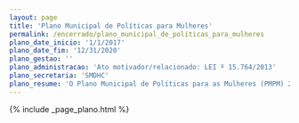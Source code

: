 ```yaml
---
layout: page
title: 'Plano Municipal de Políticas para Mulheres'
permalink: /encerrado/plano_municipal_de_politicas_para_mulheres
plano_date_inicio: '1/1/2017'
plano_date_fim: '12/31/2020'
plano_gestao: ''
plano_administracao: 'Ato motivador/relacionado: LEI º 15.764/2013'
plano_secretaria: 'SMDHC'
plano_resume: 'O Plano Municipal de Políticas para as Mulheres (PMPM) 2017-2020 é um instrumento de planejamento que guiará as políticas públicas para as mulheres em São Paulo nos próximos quatro anos. Ele envolve a articulação entre diferentes secretarias da Prefeitura para abordar as demandas das mulheres em diversas áreas, como saúde, trabalho, educação e segurança. Além de fornecer serviços específicos, o plano busca promover mudanças comportamentais e combater a discriminação de gênero, incorporando o respeito à diversidade. O PMPM vai além dos serviços municipais, pertencendo a todas as mulheres da cidade, e incentiva a participação da sociedade civil na sua implementação.'
---
```

<div>
{% include _page_plano.html %}
</div>
